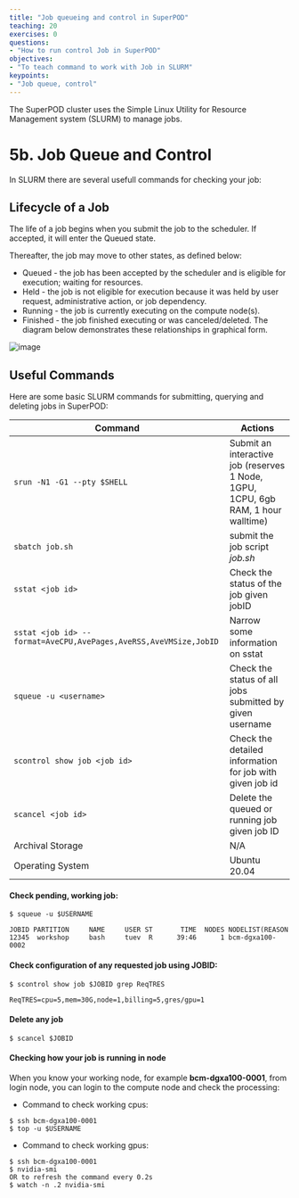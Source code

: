 ```yaml
---
title: "Job queueing and control in SuperPOD"
teaching: 20
exercises: 0
questions:
- "How to run control Job in SuperPOD"
objectives:
- "To teach command to work with Job in SLURM"
keypoints:
- "Job queue, control"
---
```


The SuperPOD cluster uses the Simple Linux Utility for Resource Management system (SLURM) to manage jobs.

# 5b. Job Queue and Control

In SLURM there are several usefull commands for checking your job:

## Lifecycle of a Job

The life of a job begins when you submit the job to the scheduler. If accepted, it will enter the Queued state.

Thereafter, the job may move to other states, as defined below:

- Queued - the job has been accepted by the scheduler and is eligible for execution; waiting for resources.
- Held - the job is not eligible for execution because it was held by user request, administrative action, or job dependency.
- Running - the job is currently executing on the compute node(s).
- Finished - the job finished executing or was canceled/deleted.
The diagram below demonstrates these relationships in graphical form.

![image](https://github.com/SouthernMethodistUniversity/SMU_SuperPOD_101/assets/43855029/5836f7b1-fe76-4c22-bca7-e77d9d227ea6)


## Useful Commands
Here are some basic SLURM commands for submitting, querying and deleting jobs in SuperPOD:

| Command                     | Actions                                       |
|-----------------------------|-----------------------------------------------|
| ```srun -N1 -G1 --pty $SHELL```      | Submit an interactive job (reserves 1 Node, 1GPU, 1CPU, 6gb RAM, 1 hour walltime)                                 |
| ```sbatch job.sh```             | submit the job script *job.sh*                                            |
| ```sstat <job id>```                   | Check the status of the job given jobID                                         |
|  ```sstat <job id> --format=AveCPU,AvePages,AveRSS,AveVMSize,JobID```             | Narrow some information on sstat                                       |
| ```squeue -u <username>``` | Check the status of all jobs submitted by given username |
| ```scontrol show job <job id>```                | Check the detailed information for job with given job id                             |
|```scancel <job id>```           | Delete the queued or running job given job ID                                 |
| Archival Storage            | N/A                                           |
| Operating System            | Ubuntu 20.04                                  |




#### Check pending, working job:

```
$ squeue -u $USERNAME

JOBID PARTITION     NAME     USER ST       TIME  NODES NODELIST(REASON
12345  workshop     bash     tuev  R      39:46      1 bcm-dgxa100-0002
```

#### Check configuration of any requested job using JOBID:

```
$ scontrol show job $JOBID grep ReqTRES

ReqTRES=cpu=5,mem=30G,node=1,billing=5,gres/gpu=1
```

#### Delete any job

```
$ scancel $JOBID
```

#### Checking how your job is running in node
When you know your working node, for example **bcm-dgxa100-0001**, from login node, you can login to the compute node and check the processing:

- Command to check working cpus:

```
$ ssh bcm-dgxa100-0001
$ top -u $USERNAME
```

- Command to check working gpus:

```
$ ssh bcm-dgxa100-0001
$ nvidia-smi
OR to refresh the command every 0.2s
$ watch -n .2 nvidia-smi
```

